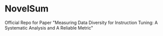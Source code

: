 # NovelSum
Official Repo for Paper "Measuring Data Diversity for Instruction Tuning: A Systematic Analysis and A Reliable Metric"
